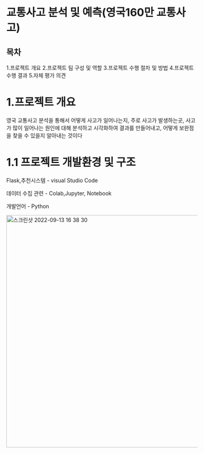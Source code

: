 # 교통사고 분석 및 예측(영국160만 교통사고)

## 목차
  1.프로젝트 개요
  2.프로젝트 팀 구성 및 역할
  3.프로젝트 수행 절차 및 방법
  4.프로젝트 수행 결과
  5.자체 평가 의견


# 1.프로젝트 개요

영국 교통사고 분석을 통해서 어떻게 사고가 일어나는지, 주로 사고가 발생하는곳, 사고가 많이 일어나는
원인에 대해 분석하고 시각화하여 결과를 만들어내고, 어떻게 보완점을 찾을 수 있을지 알아내는 것이다

# 1.1 프로젝트 개발환경 및 구조

Flask,추천시스템 - visual Studio Code

데이터 수집 관련 - Colab,Jupyter, Notebook

개발언어 - Python

<img width="611" alt="스크린샷 2022-09-13 16 38 30" src="https://user-images.githubusercontent.com/43192638/189840151-0e64ddad-5290-4eb8-a8b8-b3646b739f04.png">

